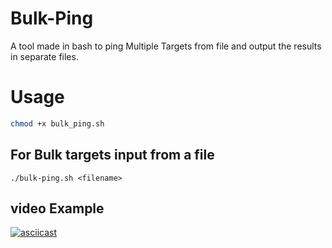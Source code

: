 # Bulk-Ping
A tool made in bash to ping Multiple Targets from file and output the results in separate files.

# Usage 
```sh
chmod +x bulk_ping.sh
```

## For Bulk targets input from a file
```
./bulk-ping.sh <filename>
```

## video Example
[![asciicast](https://asciinema.org/a/iPvMMSEw3mLOveX9QpMSHLhza.svg)](https://asciinema.org/a/iPvMMSEw3mLOveX9QpMSHLhza)
